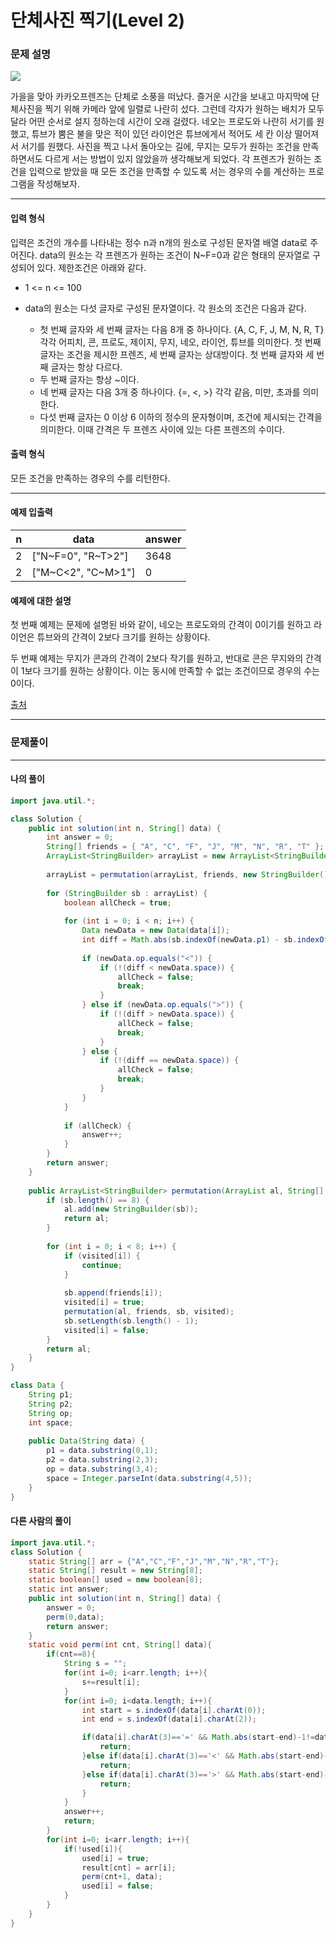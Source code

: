 # 단체사진 찍기(Level 2)

### 문제 설명

<img src = "https://t1.kakaocdn.net/codefestival/picture.png">

가을을 맞아 카카오프렌즈는 단체로 소풍을 떠났다. 즐거운 시간을 보내고 마지막에 단체사진을 찍기 위해 카메라 앞에 일렬로 나란히 섰다. 그런데 각자가 원하는 배치가 모두 달라 어떤 순서로 설지 정하는데 시간이 오래 걸렸다. 네오는 프로도와 나란히 서기를 원했고, 튜브가 뿜은 불을 맞은 적이 있던 라이언은 튜브에게서 적어도 세 칸 이상 떨어져서 서기를 원했다. 사진을 찍고 나서 돌아오는 길에, 무지는 모두가 원하는 조건을 만족하면서도 다르게 서는 방법이 있지 않았을까 생각해보게 되었다. 각 프렌즈가 원하는 조건을 입력으로 받았을 때 모든 조건을 만족할 수 있도록 서는 경우의 수를 계산하는 프로그램을 작성해보자.   

---

#### 입력 형식

입력은 조건의 개수를 나타내는 정수 n과 n개의 원소로 구성된 문자열 배열 data로 주어진다. data의 원소는 각 프렌즈가 원하는 조건이 N~F=0과 같은 형태의 문자열로 구성되어 있다. 제한조건은 아래와 같다.   

* 1 <= n <= 100

* data의 원소는 다섯 글자로 구성된 문자열이다. 각 원소의 조건은 다음과 같다.
    * 첫 번째 글자와 세 번째 글자는 다음 8개 중 하나이다. {A, C, F, J, M, N, R, T} 각각 어피치, 콘, 프로도, 제이지, 무지, 네오, 라이언, 튜브를 의미한다. 첫 번째 글자는 조건을 제시한 프렌즈, 세 번째 글자는 상대방이다. 첫 번째 글자와 세 번째 글자는 항상 다르다.
    * 두 번째 글자는 항상 ~이다.
    * 네 번째 글자는 다음 3개 중 하나이다. {=, <, >} 각각 같음, 미만, 초과를 의미한다.
    * 다섯 번째 글자는 0 이상 6 이하의 정수의 문자형이며, 조건에 제시되는 간격을 의미한다. 이때 간격은 두 프렌즈 사이에 있는 다른 프렌즈의 수이다.

#### 출력 형식

모든 조건을 만족하는 경우의 수를 리턴한다.   

---

#### 예제 입출력

|n|	data|	answer|
|-|-|-|
|2|	\["N\~F=0", "R\~T>2"]|	3648|
|2|	\["M\~C<2", "C\~M>1"]|	0|

#### 예제에 대한 설명

첫 번째 예제는 문제에 설명된 바와 같이, 네오는 프로도와의 간격이 0이기를 원하고 라이언은 튜브와의 간격이 2보다 크기를 원하는 상황이다.   

두 번째 예제는 무지가 콘과의 간격이 2보다 작기를 원하고, 반대로 콘은 무지와의 간격이 1보다 크기를 원하는 상황이다. 이는 동시에 만족할 수 없는 조건이므로 경우의 수는 0이다.   

[출처](https://programmers.co.kr/learn/courses/30/lessons/1835)

---

### 문제풀이

  

---

#### 나의 풀이

~~~java
import java.util.*;

class Solution {
    public int solution(int n, String[] data) {
        int answer = 0;
        String[] friends = { "A", "C", "F", "J", "M", "N", "R", "T" };
        ArrayList<StringBuilder> arrayList = new ArrayList<StringBuilder>();
        
        arrayList = permutation(arrayList, friends, new StringBuilder(), new boolean[8]);
        
        for (StringBuilder sb : arrayList) {
            boolean allCheck = true;
            
            for (int i = 0; i < n; i++) {
                Data newData = new Data(data[i]);
                int diff = Math.abs(sb.indexOf(newData.p1) - sb.indexOf(newData.p2)) - 1;
                
                if (newData.op.equals("<")) {
                    if (!(diff < newData.space)) {
                        allCheck = false;
                        break;
                    }
                } else if (newData.op.equals(">")) {
                    if (!(diff > newData.space)) {
                        allCheck = false;
                        break;
                    }
                } else {
                    if (!(diff == newData.space)) {
                        allCheck = false;
                        break;
                    }
                }
            }
            
            if (allCheck) {
                answer++;
            }
        }
        return answer;
    }
    
    public ArrayList<StringBuilder> permutation(ArrayList al, String[] friends, StringBuilder sb, boolean[] visited) {        
        if (sb.length() == 8) {
            al.add(new StringBuilder(sb));
            return al;
        }
        
        for (int i = 0; i < 8; i++) {
            if (visited[i]) {
                continue;
            }
            
            sb.append(friends[i]);
            visited[i] = true;
            permutation(al, friends, sb, visited);
            sb.setLength(sb.length() - 1);
            visited[i] = false;
        }
        return al;
    }
}

class Data {
    String p1;
    String p2;
    String op;
    int space;
    
    public Data(String data) {
        p1 = data.substring(0,1);
        p2 = data.substring(2,3);
        op = data.substring(3,4);
        space = Integer.parseInt(data.substring(4,5));
    }
}
~~~

#### 다른 사람의 풀이

~~~java
import java.util.*;
class Solution {
    static String[] arr = {"A","C","F","J","M","N","R","T"};
    static String[] result = new String[8];
    static boolean[] used = new boolean[8];
    static int answer;
    public int solution(int n, String[] data) {
        answer = 0;
        perm(0,data);
        return answer;
    }
    static void perm(int cnt, String[] data){
        if(cnt==8){
            String s = "";
            for(int i=0; i<arr.length; i++){
                s+=result[i];
            }
            for(int i=0; i<data.length; i++){
                int start = s.indexOf(data[i].charAt(0));
                int end = s.indexOf(data[i].charAt(2));

                if(data[i].charAt(3)=='=' && Math.abs(start-end)-1!=data[i].charAt(4)-'0'){
                    return;
                }else if(data[i].charAt(3)=='<' && Math.abs(start-end)-1>=data[i].charAt(4)-'0'){
                    return;
                }else if(data[i].charAt(3)=='>' && Math.abs(start-end)-1<=data[i].charAt(4)-'0'){
                    return;
                }
            }
            answer++;
            return;
        }
        for(int i=0; i<arr.length; i++){
            if(!used[i]){
                used[i] = true;
                result[cnt] = arr[i];
                perm(cnt+1, data);
                used[i] = false;
            }
        }
    }
}
~~~
